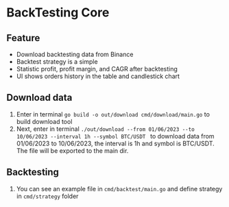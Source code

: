 # BackTesting Core

## Feature
- Download backtesting data from Binance
- Backtest strategy is a simple
- Statistic profit, profit margin, and CAGR after backtesting
- UI shows orders history in the table and candlestick chart

## Download data
1. Enter in terminal ```go build -o out/download cmd/download/main.go``` to build download tool
2. Next, enter in terminal ``` ./out/download --from 01/06/2023 --to 10/06/2023 --interval 1h --symbol BTC/USDT  ``` to download data from 01/06/2023 to 10/06/2023, the interval is 1h and symbol is BTC/USDT. The file will be exported to the main dir.
   
## Backtesting
1. You can see an example file in ``` cmd/backtest/main.go ``` and define strategy in ``` cmd/strategy ``` folder
